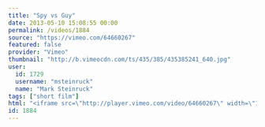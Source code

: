 ```yaml
---
title: "Spy vs Guy"
date: 2013-05-10 15:08:55 00:00
permalink: /videos/1884
source: "https://vimeo.com/64660267"
featured: false
provider: "Vimeo"
thumbnail: "http://b.vimeocdn.com/ts/435/385/435385241_640.jpg"
user:
  id: 1729
  username: "msteinruck"
  name: "Mark Steinruck"
tags: ["short film"]
html: "<iframe src=\"http://player.vimeo.com/video/64660267\" width=\"1280\" height=\"720\" frameborder=\"0\" webkitAllowFullScreen mozallowfullscreen allowFullScreen></iframe>"
id: 1884
---
```


